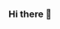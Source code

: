 ### Hi there 👋

<!--
**hasanozdisci/hasanozdisci** is a ✨ _special_ ✨ repository because its `README.md` (this file) appears on your GitHub profile.

Here are some ideas to get you started:

- 🔭 I’m currently working on HTML and CSS
- 🌱 I’m currently learning Javascript

